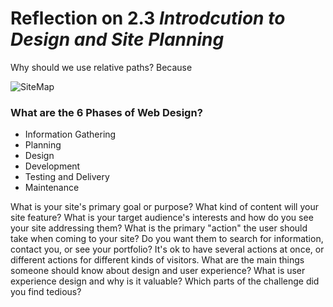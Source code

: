 # Reflection on 2.3 *Introdcution to Design and Site Planning*

Why should we use relative paths?
Because

![SiteMap](site-map.png "Super simple site map")


### What are the 6 Phases of Web Design?
* Information Gathering
* Planning
* Design
* Development
* Testing and Delivery
* Maintenance

What is your site's primary goal or purpose? What kind of content will your site feature?
What is your target audience's interests and how do you see your site addressing them?
What is the primary "action" the user should take when coming to your site? Do you want them to search for information, contact you, or see your portfolio? It's ok to have several actions at once, or different actions for different kinds of visitors.
What are the main things someone should know about design and user experience?
What is user experience design and why is it valuable? 
Which parts of the challenge did you find tedious?